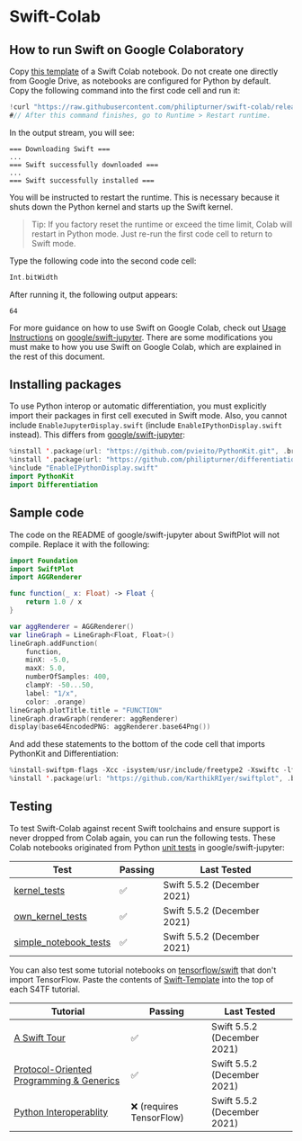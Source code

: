 # Swift-Colab

## How to run Swift on Google Colaboratory

Copy [this template](https://colab.research.google.com/drive/1EACIWrk9IWloUckRm3wu973bKUBXQDKR?usp=sharing) of a Swift Colab notebook. Do not create one directly from Google Drive, as notebooks are configured for Python by default. Copy the following command into the first code cell and run it:

```swift
!curl "https://raw.githubusercontent.com/philipturner/swift-colab/release/latest/install_swift.sh" --output "install_swift.sh" && bash "install_swift.sh" "5.5.2" #// Replace 5.5.2 with newest Swift version
#// After this command finishes, go to Runtime > Restart runtime.
```

In the output stream, you will see:

```
=== Downloading Swift ===
...
=== Swift successfully downloaded ===
...
=== Swift successfully installed ===
```

You will be instructed to restart the runtime. This is necessary because it shuts down the Python kernel and starts up the Swift kernel.

> Tip: If you factory reset the runtime or exceed the time limit, Colab will restart in Python mode. Just re-run the first code cell to return to Swift mode.

Type the following code into the second code cell:

```swift
Int.bitWidth
```

After running it, the following output appears:

```
64
```

For more guidance on how to use Swift on Google Colab, check out [Usage Instructions](https://github.com/google/swift-jupyter#usage-instructions) on [google/swift-jupyter](https://github.com/google/swift-jupyter). There are some modifications you must make to how you use Swift on Google Colab, which are explained in the rest of this document.

## Installing packages

To use Python interop or automatic differentiation, you must explicitly import their packages in first cell executed in Swift mode. Also, you cannot include `EnableJupyterDisplay.swift` (include `EnableIPythonDisplay.swift` instead). This differs from [google/swift-jupyter](https://github.com/google/swift-jupyter):

```swift
%install '.package(url: "https://github.com/pvieito/PythonKit.git", .branch("master"))' PythonKit
%install '.package(url: "https://github.com/philipturner/differentiation", .branch("main"))' _Differentiation
%include "EnableIPythonDisplay.swift"
import PythonKit
import Differentiation
```

## Sample code

The code on the README of google/swift-jupyter about SwiftPlot will not compile. Replace it with the following:

```swift
import Foundation
import SwiftPlot
import AGGRenderer

func function(_ x: Float) -> Float {
    return 1.0 / x
}

var aggRenderer = AGGRenderer()
var lineGraph = LineGraph<Float, Float>()
lineGraph.addFunction(
    function,
    minX: -5.0,
    maxX: 5.0,
    numberOfSamples: 400,
    clampY: -50...50,
    label: "1/x",
    color: .orange)
lineGraph.plotTitle.title = "FUNCTION"
lineGraph.drawGraph(renderer: aggRenderer)
display(base64EncodedPNG: aggRenderer.base64Png())
```

And add these statements to the bottom of the code cell that imports PythonKit and Differentiation:

```swift
%install-swiftpm-flags -Xcc -isystem/usr/include/freetype2 -Xswiftc -lfreetype
%install '.package(url: "https://github.com/KarthikRIyer/swiftplot", .branch("master"))' SwiftPlot AGGRenderer
```

## Testing

To test Swift-Colab against recent Swift toolchains and ensure support is never dropped from Colab again, you can run the following tests. These Colab notebooks originated from Python [unit tests](https://github.com/google/swift-jupyter/tree/main/test/tests) in google/swift-jupyter:

| Test | Passing | Last Tested |
| ---- | --------------- | ----------- |
| [kernel_tests](https://colab.research.google.com/drive/1vooU1XVHSpolOSmVUKM4Wj6opEJBt7zs?usp=sharing) | ✅ | Swift 5.5.2 (December 2021) |
| [own_kernel_tests](https://colab.research.google.com/drive/1nHitEZm9QZNheM-ALajARyRZY2xpZr00?usp=sharing) | ✅ | Swift 5.5.2 (December 2021) |
| [simple_notebook_tests](https://colab.research.google.com/drive/18316eFVMw-NIlA9OandB7djvp0J4jI0-?usp=sharing) | ✅ | Swift 5.5.2 (December 2021) |

You can also test some tutorial notebooks on [tensorflow/swift](https://github.com/tensorflow/swift) that don't import TensorFlow. Paste the contents of [Swift-Template](https://colab.research.google.com/drive/1EACIWrk9IWloUckRm3wu973bKUBXQDKR?usp=sharing) into the top of each S4TF tutorial.

<!-- Emoji shortcuts for reference: ✅ ❌ -->

| Tutorial | Passing | Last Tested |
| -------- | --------------- | ----------- |
| [A Swift Tour](https://colab.research.google.com/github/tensorflow/swift/blob/main/docs/site/tutorials/a_swift_tour.ipynb) | ✅ | Swift 5.5.2 (December 2021) |
| [Protocol-Oriented Programming & Generics](https://colab.research.google.com/github/tensorflow/swift/blob/main/docs/site/tutorials/protocol_oriented_generics.ipynb) | ✅ | Swift 5.5.2 (December 2021) |
| [Python Interoperablity](https://colab.research.google.com/github/tensorflow/swift/blob/main/docs/site/tutorials/python_interoperability.ipynb) | ❌ (requires TensorFlow) | Swift 5.5.2 (December 2021) |
